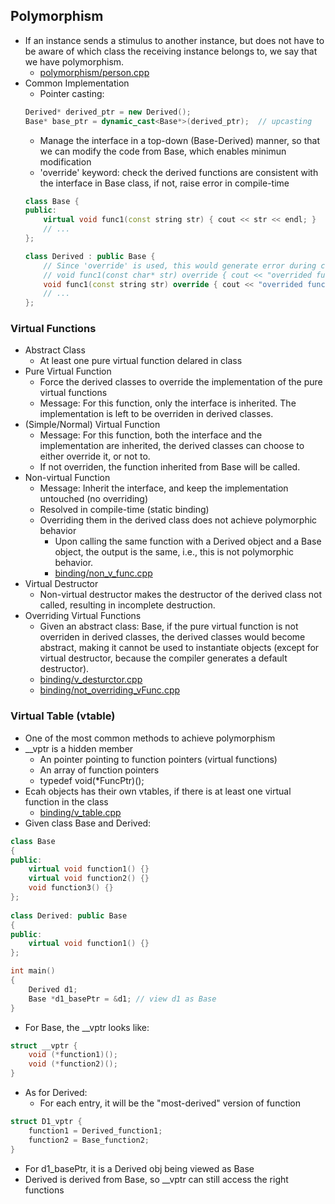## Polymorphism
* If an instance sends a stimulus to another instance, but does not have to be aware of which class the receiving instance belongs to, we say that we have polymorphism.
  * [polymorphism/person.cpp](polymorphism/person.cpp)
* Common Implementation
  * Pointer casting:
  ``` c++
  Derived* derived_ptr = new Derived();
  Base* base_ptr = dynamic_cast<Base*>(derived_ptr);  // upcasting
  ```
  * Manage the interface in a top-down (Base-Derived) manner, so that we can modify the code from Base, which enables minimun modification
  * 'override' keyword: check the derived functions are consistent with the interface in Base class, if not, raise error in compile-time
  ``` c++
  class Base {
  public:
      virtual void func1(const string str) { cout << str << endl; }
      // ...
  };

  class Derived : public Base {
      // Since 'override' is used, this would generate error during compilation, because it is not consistent with Base::func1(const string str)
      // void func1(const char* str) override { cout << "overrided func1 of Derived: " << str << endl; }
      void func1(const string str) override { cout << "overrided func1 of Derived: " << str << endl; }
      // ...
  };
  ```
### Virtual Functions
* Abstract Class
  * At least one pure virtual function delared in class
* Pure Virtual Function
  * Force the derived classes to override the implementation of the pure virtual functions
  * Message: For this function, only the interface is inherited. The implementation is left to be overriden in derived classes.
* (Simple/Normal) Virtual Function
  * Message: For this function, both the interface and the implementation are inherited, the derived classes can choose to either override it, or not to.
  * If not overriden, the function inherited from Base will be called.
* Non-virtual Function
  * Message: Inherit the interface, and keep the implementation untouched (no overriding)
  * Resolved in compile-time (static binding)
  * Overriding them in the derived class does not achieve polymorphic behavior
    * Upon calling the same function with a Derived object and a Base object, the output is the same, i.e., this is not polymorphic behavior.
    * [binding/non_v_func.cpp](binding/non_v_func.cpp)
* Virtual Destructor
  * Non-virtual destructor makes the destructor of the derived class not called, resulting in incomplete destruction.
* Overriding Virtual Functions
  * Given an abstract class: Base, if the pure virtual function is not overriden in derived classes, the derived classes would become abstract, making it cannot be used to instantiate objects (except for virtual destructor, because the compiler generates a default destructor).
  * [binding/v_desturctor.cpp](binding/v_desturctor.cpp)
  * [binding/not_overriding_vFunc.cpp](binding/not_overriding_vFunc.cpp)
### Virtual Table (vtable)
* One of the most common methods to achieve polymorphism
* __vptr is a hidden member
  *  An pointer pointing to function pointers (virtual functions)
  *  An array of function pointers
  *  typedef void(*FuncPtr)();
* Ecah objects has their own vtables, if there is at least one virtual function in the class
  * [binding/v_table.cpp](binding/v_table.cpp)
* Given class Base and Derived:
``` cpp
class Base
{
public:
    virtual void function1() {}
    virtual void function2() {}
    void function3() {}
};
 
class Derived: public Base
{
public:
    virtual void function1() {}
};

int main()
{
    Derived d1;
    Base *d1_basePtr = &d1; // view d1 as Base
}
```
* For Base, the __vptr looks like:
``` cpp
struct __vptr {
	void (*function1)();
	void (*function2)();
}
```
* As for Derived:
  * For each entry, it will be the "most-derived" version of function
``` cpp
struct D1_vptr {
	function1 = Derived_function1;
	function2 = Base_function2;
}
```
* For d1_basePtr, it is a Derived obj being viewed as Base
* Derived is derived from Base, so __vptr can still access the right functions